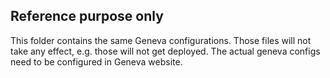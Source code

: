## Reference purpose only
This folder contains the same Geneva configurations.
Those files will not take any effect, e.g. those will not get deployed.
The actual geneva configs need to be configured in Geneva website.
